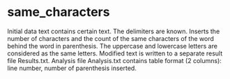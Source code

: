 # same_characters
Initial data text contains certain text. The delimiters are known. Inserts the number of characters and the count of the same characters of the word behind the word in parenthesis. The uppercase and lowercase letters are considered as the same letters. Modified text is written to a separate result file Results.txt. Analysis file Analysis.txt contains table format (2 columns): line number, number of parenthesis inserted.
